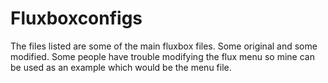 # Fluxboxconfigs
The files listed are some of the main fluxbox files.  Some original and some modified.  Some people have trouble modifying the flux menu so mine can be used as an example which would be the menu file.
